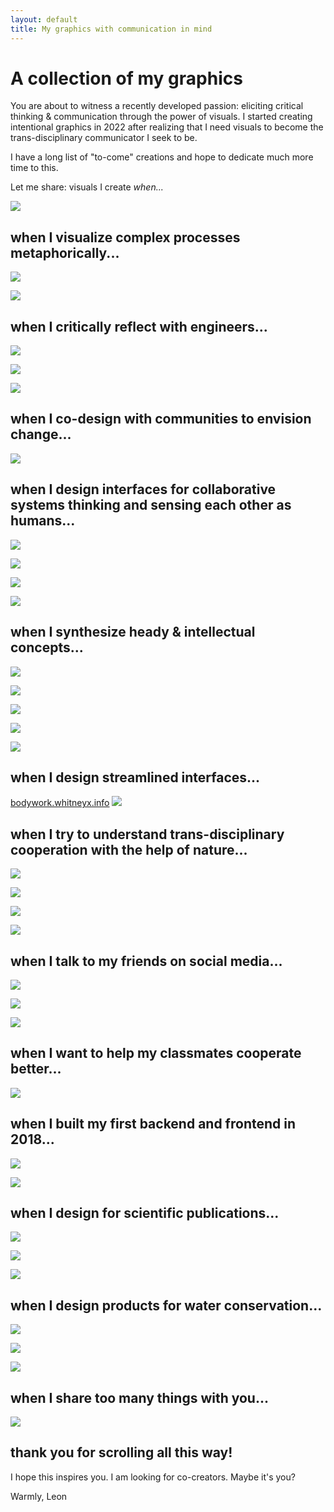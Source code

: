```yaml
---
layout: default
title: My graphics with communication in mind
---
```

# A collection of my graphics

You are about to witness a recently developed passion: eliciting critical thinking & communication through the power of visuals. I  started creating intentional graphics in 2022 after realizing that I need visuals to become the trans-disciplinary communicator I seek to be. 

I have a long list of "to-come" creations and hope to dedicate much more time to this.

Let me share: visuals I create *when...*



![](media/cleanshot_2024-07-28-at-17-17-04.gif)


## when I visualize complex processes metaphorically...
![](media/MMSHealthAutopoiesis-merge-05.png)

![](media/MMSHealthAutopoiesis-merge-06.png)

## when I critically reflect with engineers...
![](media/cleanshot_2024-07-27-at-17-48-57@2x.png)

![](media/ROOTS-OF-RENEWABLES_1.png)

![](media/cleanshot_2024-07-27-at-17-51-14@2x.png)

## when I co-design with communities to envision change...
![](media/cleanshot_2024-07-28-at-12-24-06@2x.png)

## when I design interfaces for collaborative systems thinking and sensing each other as humans... 
![](media/cleanshot_2024-07-28-at-13-52-29@2x.png)

![](media/cleanshot_2024-07-28-at-13-51-37@2x.png)

![](media/cleanshot_2024-07-28-at-14-17-14@2x.png)

![](media/cleanshot_2024-07-28-at-13-52-52@2x.png)


## when I synthesize heady & intellectual concepts...
![](media/cleanshot_2024-07-26-at-22-21-32@2x.png)

![](media/cleanshot_2024-07-28-at-17-14-00@2x.png)

![](media/MMSPhilOfSciA_1.png)

![](media/MMSPhilOfSciA_2.png)

![](media/MMSPhilOfSciA_4.png)




## when I design streamlined interfaces...
[bodywork.whitneyx.info](https://bodywork.whitneyx.info/)
![](media/cleanshot_2024-07-27-at-17-45-57@2x.png)

## when I try to understand  trans-disciplinary cooperation with the help of nature...

![](media/cleanshot_2024-07-26-at-20-09-42@2x.png)

![](media/cleanshot_2024-07-26-at-20-10-08@2x.png)

![](media/cleanshot_2024-07-28-at-14-12-29@2x.png)

![](media/cleanshot_2024-07-28-at-14-13-59@2x.png)




## when I talk to my friends on social media...
![](media/MMSCommuniA-1.png)

![](media/Pasted%20image%2020240727174315.png)

![](media/cleanshot_2024-07-28-at-14-05-07@2x.png)


## when I want to help my classmates cooperate better...
![](media/cleanshot_2024-07-26-at-20-06-40@2x.png)




## when I built my first backend and frontend in 2018...
![](media/cleanshot_2024-07-26-at-19-20-23@2x.png)

![](media/cleanshot_2024-07-26-at-19-19-40@2x.png)


## when I design for scientific publications...
![](media/Pasted%20image%2020240726194710.png)



![](media/cleanshot_2024-07-28-at-13-34-33@2x.png)

![](media/cleanshot_2024-07-28-at-13-37-03@2x.png)
## when I design products for water conservation...
![](media/cleanshot_2024-07-28-at-14-09-15@2x.png)

![](media/cleanshot_2024-07-28-at-14-10-10@2x.png)

![](media/cleanshot_2024-07-28-at-13-35-09@2x.png)

## when I share too many things with you...
![](media/Pasted%20image%2020240726191735.png)




## thank you for scrolling all this way!
I hope this inspires you. I am looking for co-creators. Maybe it's you?

Warmly, 
Leon 



